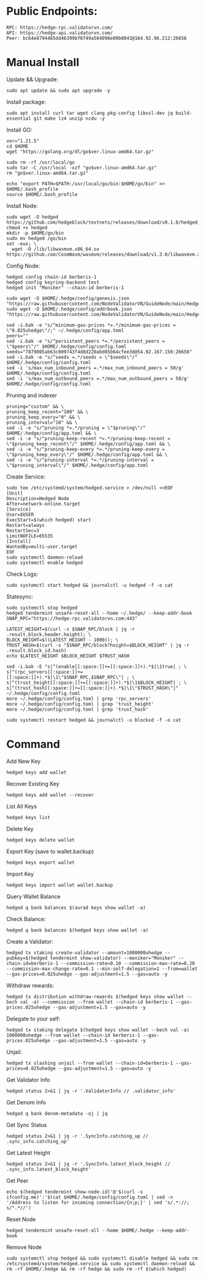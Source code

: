 # Public Endpoints:

    RPC: https://hedge-rpc.validatorvn.com/
    API: https://hedge-api.validatorvn.com/
    Peer: bc64e8794465dd46399bf6f49a564098e09b0843@164.92.96.212:26656
    
# Manual Install

Update && Upgrade:

    sudo apt update && sudo apt upgrade -y

Install package:

    sudo apt install curl tar wget clang pkg-config libssl-dev jq build-essential git make lz4 unzip ncdu -y

Install GO:

    ver="1.21.5" 
    cd $HOME 
    wget "https://golang.org/dl/go$ver.linux-amd64.tar.gz" 

    sudo rm -rf /usr/local/go 
    sudo tar -C /usr/local -xzf "go$ver.linux-amd64.tar.gz" 
    rm "go$ver.linux-amd64.tar.gz"

    echo "export PATH=$PATH:/usr/local/go/bin:$HOME/go/bin" >> $HOME/.bash_profile
    source $HOME/.bash_profile

Install Node:

    sudo wget -O hedged https://github.com/hedgeblock/testnets/releases/download/v0.1.0/hedged_linux_amd64_v0.1.0
    chmod +x hedged
    mkdir -p $HOME/go/bin
    sudo mv hedged /go/bin
    set -eux; \
      wget -O /lib/libwasmvm.x86_64.so https://github.com/CosmWasm/wasmvm/releases/download/v1.3.0/libwasmvm.x86_64.so

Config Node:

    hedged config chain-id berberis-1
    hedged config keyring-backend test
    hedged init "Moniker" --chain-id berberis-1

    sudo wget -O $HOME/.hedge/config/genesis.json "https://raw.githubusercontent.com/NodeValidatorVN/GuideNode/main/Hedge/genesis.json"
    sudo wget -O $HOME/.hedge/config/addrbook.json "https://raw.githubusercontent.com/NodeValidatorVN/GuideNode/main/Hedge/addrbook.json"

    sed -i.bak -e "s/^minimum-gas-prices *=.*/minimum-gas-prices = \"0.025uhedge\"/;" ~/.hedge/config/app.toml
    peers=""
    sed -i.bak -e "s/^persistent_peers *=.*/persistent_peers = \"$peers\"/" $HOME/.hedge/config/config.toml
    seeds="7879005ab63c009743f4d8d220abd05b64cfee3d@54.92.167.150:26656"
    sed -i.bak -e "s/^seeds =.*/seeds = \"$seeds\"/" $HOME/.hedge/config/config.toml
    sed -i 's/max_num_inbound_peers =.*/max_num_inbound_peers = 50/g' $HOME/.hedge/config/config.toml
    sed -i 's/max_num_outbound_peers =.*/max_num_outbound_peers = 50/g' $HOME/.hedge/config/config.toml

Pruning and indexer

    pruning="custom" && \
    pruning_keep_recent="100" && \
    pruning_keep_every="0" && \
    pruning_interval="10" && \
    sed -i -e "s/^pruning *=.*/pruning = \"$pruning\"/" $HOME/.hedge/config/app.toml && \
    sed -i -e "s/^pruning-keep-recent *=.*/pruning-keep-recent = \"$pruning_keep_recent\"/" $HOME/.hedge/config/app.toml && \
    sed -i -e "s/^pruning-keep-every *=.*/pruning-keep-every = \"$pruning_keep_every\"/" $HOME/.hedge/config/app.toml && \
    sed -i -e "s/^pruning-interval *=.*/pruning-interval = \"$pruning_interval\"/" $HOME/.hedge/config/app.toml

Create Service:

    sudo tee /etc/systemd/system/hedged.service > /dev/null <<EOF
    [Unit]
    Description=Hedged Node
    After=network-online.target
    [Service]
    User=$USER
    ExecStart=$(which hedged) start
    Restart=always
    RestartSec=3
    LimitNOFILE=65535
    [Install]
    WantedBy=multi-user.target
    EOF
    sudo systemctl daemon-reload
    sudo systemctl enable hedged

Check Logs:

    sudo systemctl start hedged && journalctl -u hedged -f -o cat

Statesync:

    sudo systemctl stop hedged
    hedged tendermint unsafe-reset-all --home ~/.hedge/ --keep-addr-book
    SNAP_RPC="https://hedge-rpc.validatorvn.com:443"
    
    LATEST_HEIGHT=$(curl -s $SNAP_RPC/block | jq -r .result.block.header.height); \
    BLOCK_HEIGHT=$((LATEST_HEIGHT - 1000)); \
    TRUST_HASH=$(curl -s "$SNAP_RPC/block?height=$BLOCK_HEIGHT" | jq -r .result.block_id.hash)
    echo $LATEST_HEIGHT $BLOCK_HEIGHT $TRUST_HASH

    sed -i.bak -E "s|^(enable[[:space:]]+=[[:space:]]+).*$|\1true| ; \
    s|^(rpc_servers[[:space:]]+=[[:space:]]+).*$|\1\"$SNAP_RPC,$SNAP_RPC\"| ; \
    s|^(trust_height[[:space:]]+=[[:space:]]+).*$|\1$BLOCK_HEIGHT| ; \
    s|^(trust_hash[[:space:]]+=[[:space:]]+).*$|\1\"$TRUST_HASH\"|" ~/.hedge/config/config.toml
    more ~/.hedge/config/config.toml | grep 'rpc_servers'
    more ~/.hedge/config/config.toml | grep 'trust_height'
    more ~/.hedge/config/config.toml | grep 'trust_hash'

    sudo systemctl restart hedged && journalctl -u blockxd -f -o cat

# Command

Add New Key

    hedged keys add wallet

Recover Existing Key

    hedged keys add wallet --recover

List All Keys

    hedged keys list

Delete Key

    hedged keys delete wallet

Export Key (save to wallet.backup)

    hedged keys export wallet

Import Key

    hedged keys import wallet wallet.backup

Query Wallet Balance

    hedged q bank balances $(aurad keys show wallet -a) 

Check Balance:

    hedged q bank balances $(hedged keys show wallet -a)

Create a Validator:

    hedged tx staking create-validator --amount=1000000uhedge --pubkey=$(hedged tendermint show-validator) --moniker="Moniker" --chain-id=berberis-1 --commission-rate=0.10 --commission-max-rate=0.20 --commission-max-change-rate=0.1 --min-self-delegation=1 --from=wallet --gas-prices=0.025uhedge --gas-adjustment=1.5 --gas=auto -y

Withdraw rewards:

    hedged tx distribution withdraw-rewards $(hedged keys show wallet --bech val -a) --commission --from wallet --chain-id berberis-1 --gas-prices.025uhedge --gas-adjustment=1.5 --gas=auto -y 

Delegate to your self:

    hedged tx staking delegate $(hedged keys show wallet --bech val -a) 1000000uhedge --from wallet --chain-id berberis-1 --gas-prices.025uhedge --gas-adjustment=1.5 --gas=auto -y 

Unjail:

    hedged tx slashing unjail --from wallet --chain-id=berberis-1 --gas-prices=0.025uhedge --gas-adjustment=1.5 --gas=auto -y 
    
Get Validator Info

    hedged status 2>&1 | jq -r '.ValidatorInfo // .validator_info'

Get Denom Info

    hedged q bank denom-metadata -oj | jq

Get Sync Status

    hedged status 2>&1 | jq -r '.SyncInfo.catching_up // .sync_info.catching_up'

Get Latest Height

    hedged status 2>&1 | jq -r '.SyncInfo.latest_block_height // .sync_info.latest_block_height'

Get Peer

    echo $(hedged tendermint show-node-id)'@'$(curl -s ifconfig.me)':'$(cat $HOME/.hedge/config/config.toml | sed -n '/Address to listen for incoming connection/{n;p;}' | sed 's/.*://; s/".*//')

Reset Node

    hedged tendermint unsafe-reset-all --home $HOME/.hedge --keep-addr-book

Remove Node

    sudo systemctl stop hedged && sudo systemctl disable hedged && sudo rm /etc/systemd/system/hedged.service && sudo systemctl daemon-reload && rm -rf $HOME/.hedge && rm -rf hedge && sudo rm -rf $(which hedged) 
